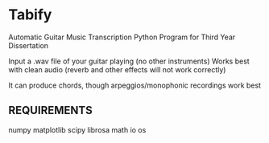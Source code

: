 # Tabify
Automatic Guitar Music Transcription Python Program for Third Year Dissertation

Input a .wav file of your guitar playing (no other instruments)
Works best with clean audio (reverb and other effects will not work correctly)

It can produce chords, though arpeggios/monophonic recordings work best

REQUIREMENTS
------------
numpy
matplotlib
scipy
librosa
math
io
os
